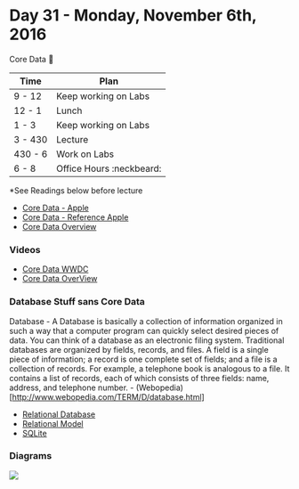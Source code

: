 # Day 31 - Monday, November 6th, 2016

Core Data :blue_heart:


Time        |   Plan   |
----------------|-------
9 - 12 | Keep working on Labs
12 - 1    | Lunch
1 - 3 | Keep working on Labs
3 - 430     | Lecture
430 - 6 | Work on Labs
6 - 8 | Office Hours :neckbeard:


*See Readings below before lecture

* [Core Data - Apple](https://developer.apple.com/library/content/documentation/Cocoa/Conceptual/CoreData/)
* [Core Data - Reference Apple](https://developer.apple.com/reference/coredata)
* [Core Data Overview ](https://www.objc.io/issues/4-core-data/core-data-overview/)




### Videos 
* [Core Data WWDC](https://developer.apple.com/videos/play/wwdc2016/242/)
* [Core Data OverView](https://www.youtube.com/watch?v=da6W7wDh0Dw)


### Database Stuff sans Core Data

Database -  A Database is basically a collection of information organized in such a way that a computer program can quickly select desired pieces of data. You can think of a database as an electronic filing system.
Traditional databases are organized by fields, records, and files. A field is a single piece of information; a record is one complete set of fields; and a file is a collection of records. For example, a telephone book is analogous to a file. It contains a list of records, each of which consists of three fields: name, address, and telephone number. -  (Webopedia)[http://www.webopedia.com/TERM/D/database.html]

* [Relational Database](https://en.wikipedia.org/wiki/Relational_database)
* [Relational Model](https://en.wikipedia.org/wiki/Relational_model)
* [SQLite](https://en.wikipedia.org/wiki/SQLite)

### Diagrams

![](https://www.objc.io/images/issue-4/stack-simple-9af1e89d.png)
